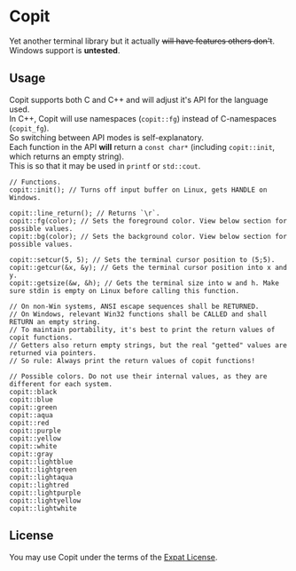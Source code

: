 # Copit
Yet another terminal library but it actually ~~will have features others don't~~.  
Windows support is **untested**.

## Usage
Copit supports both C and C++ and will adjust it's API for the language used.  
In C++, Copit will use namespaces (`copit::fg`) instead of C-namespaces (`copit_fg`).  
So switching between API modes is self-explanatory.  
Each function in the API **will** return a `const char*` (including `copit::init`, which returns an empty string).  
This is so that it may be used in `printf` or `std::cout`.

	// Functions.
    copit::init(); // Turns off input buffer on Linux, gets HANDLE on Windows.
	
	copit::line_return(); // Returns `\r`.
	copit::fg(color); // Sets the foreground color. View below section for possible values.
	copit::bg(color); // Sets the background color. View below section for possible values.

	copit::setcur(5, 5); // Sets the terminal cursor position to (5;5).
	copit::getcur(&x, &y); // Gets the terminal cursor position into x and y.
	copit::getsize(&w, &h); // Gets the terminal size into w and h. Make sure stdin is empty on Linux before calling this function.

	// On non-Win systems, ANSI escape sequences shall be RETURNED.
	// On Windows, relevant Win32 functions shall be CALLED and shall RETURN an empty string.
	// To maintain portability, it's best to print the return values of copit functions.
	// Getters also return empty strings, but the real "getted" values are returned via pointers.
	// So rule: Always print the return values of copit functions!

	// Possible colors. Do not use their internal values, as they are different for each system.
    copit::black
    copit::blue
    copit::green
    copit::aqua
    copit::red
    copit::purple
    copit::yellow
    copit::white
    copit::gray
    copit::lightblue
    copit::lightgreen
    copit::lightaqua
    copit::lightred
    copit::lightpurple
    copit::lightyellow
    copit::lightwhite

## License

You may use Copit under the terms of the [Expat License](https://github.com/lvivtotoro/copit/blob/master/LICENSE).
